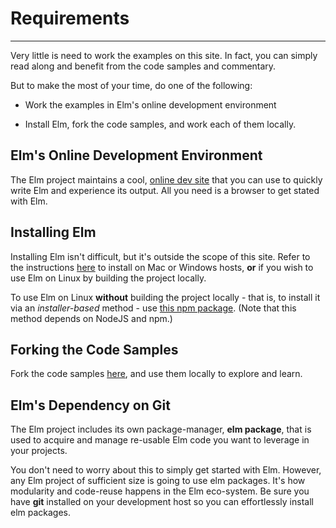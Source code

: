 # Requirements
----------
Very little is need to work the examples on this site. In fact, you can
simply read along and benefit from the code samples and commentary.

But to make the most of your time, do one of the following:

* Work the examples in Elm's online development environment

* Install Elm, fork the code samples, and work each of them locally.

## Elm's Online Development Environment

The Elm project maintains a cool, [online dev site](http://elm-lang.org/try) that you can use to
quickly write Elm and experience its output. All you need is a browser
to get stated with Elm.

## Installing Elm

Installing Elm isn't difficult, but it's outside the scope of this site.
Refer to the instructions [here](http://elm-lang.org/install) to install on
Mac or Windows hosts, **or** if you wish to use Elm on Linux by building the
project locally.

To use Elm on Linux **without** building the project locally - that is, to
install it via an _installer-based_ method - use
[this npm package](https://www.npmjs.com/package/elm). (Note that
this method depends on NodeJS and npm.)

## Forking the Code Samples

Fork the code samples [here](https://github.com/grzegorzbalcerek/ElmByExample),
and use them locally to explore and learn.

## Elm's Dependency on Git

The Elm project includes its own package-manager, **elm package**, that is
used to acquire and manage re-usable Elm code you want to leverage in your projects.

You don't need to worry about this to simply get started with Elm. However, any
Elm project of sufficient size is going to use elm packages. It's how modularity
and code-reuse happens in the Elm eco-system.  Be sure you have **git** installed
on your development host so you can effortlessly install elm packages.

